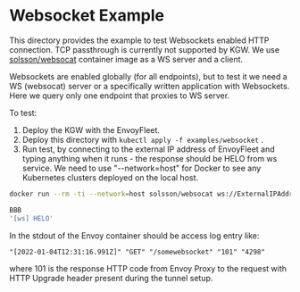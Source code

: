 # Websocket Example

This directory provides the example to test Websockets enabled HTTP connection. TCP passthrough is currently not supported by KGW.
We use [solsson/websocat](https://hub.docker.com/r/solsson/websocat) container image as a WS server and a client.

Websockets are enabled globally (for all endpoints), but to test it we need a WS (websocat) server or a specifically written application with Websockets.
Here we query only one endpoint that proxies to WS server.

To test:

1. Deploy the KGW with the EnvoyFleet.
2. Deploy this directory with ```kubectl apply -f examples/websocket``` .
3. Run test, by connecting to the external IP address of EnvoyFleet and typing anything when it runs - the response should be HELO from ws service. We need to use "--network=host" for Docker to see any Kubernetes clusters deployed on the local host.

 ```sh
 docker run --rm -ti --network=host solsson/websocat ws://ExternalIPAddress>:80/somewebsocket

BBB
'[ws] HELO'
 ```

In the stdout of the Envoy container should be access log entry like:

```
"[2022-01-04T12:31:16.991Z]" "GET" "/somewebsocket" "101" "4298"
```

where 101 is the response HTTP code from Envoy Proxy to the request with HTTP Upgrade header present during the tunnel setup.
